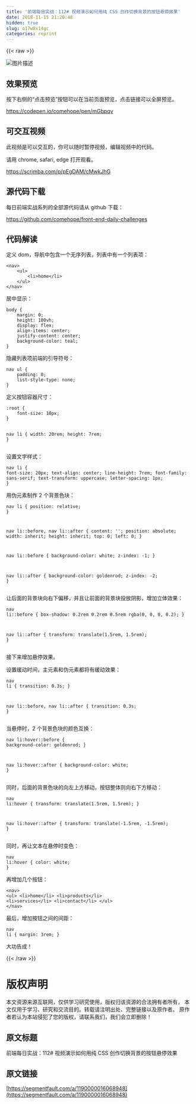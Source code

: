 ```yaml
---
title: '前端每日实战：112# 视频演示如何用纯 CSS 创作切换背景的按钮悬停效果' 
date: 2018-11-15 21:20:48
hidden: true
slug: o17w8x14gc
categories: reprint
---
```


{{< raw >}}
<p><span class="img-wrap"><img data-src="/img/bVbfAqJ?w=400&amp;h=301" src="https://static.alili.tech/img/bVbfAqJ?w=400&amp;h=301" alt="&#x56FE;&#x7247;&#x63CF;&#x8FF0;" title="&#x56FE;&#x7247;&#x63CF;&#x8FF0;"></span></p><h2>&#x6548;&#x679C;&#x9884;&#x89C8;</h2><p>&#x6309;&#x4E0B;&#x53F3;&#x4FA7;&#x7684;&#x201C;&#x70B9;&#x51FB;&#x9884;&#x89C8;&#x201D;&#x6309;&#x94AE;&#x53EF;&#x4EE5;&#x5728;&#x5F53;&#x524D;&#x9875;&#x9762;&#x9884;&#x89C8;&#xFF0C;&#x70B9;&#x51FB;&#x94FE;&#x63A5;&#x53EF;&#x4EE5;&#x5168;&#x5C4F;&#x9884;&#x89C8;&#x3002;</p><p><a href="https://codepen.io/comehope/pen/mGbpqv" rel="nofollow noreferrer">https://codepen.io/comehope/pen/mGbpqv</a></p><h2>&#x53EF;&#x4EA4;&#x4E92;&#x89C6;&#x9891;</h2><p>&#x6B64;&#x89C6;&#x9891;&#x662F;&#x53EF;&#x4EE5;&#x4EA4;&#x4E92;&#x7684;&#xFF0C;&#x4F60;&#x53EF;&#x4EE5;&#x968F;&#x65F6;&#x6682;&#x505C;&#x89C6;&#x9891;&#xFF0C;&#x7F16;&#x8F91;&#x89C6;&#x9891;&#x4E2D;&#x7684;&#x4EE3;&#x7801;&#x3002;</p><p>&#x8BF7;&#x7528; chrome, safari, edge &#x6253;&#x5F00;&#x89C2;&#x770B;&#x3002;</p><p><a href="https://scrimba.com/p/pEgDAM/cMwkJhG" rel="nofollow noreferrer">https://scrimba.com/p/pEgDAM/cMwkJhG</a></p><h2>&#x6E90;&#x4EE3;&#x7801;&#x4E0B;&#x8F7D;</h2><p>&#x6BCF;&#x65E5;&#x524D;&#x7AEF;&#x5B9E;&#x6218;&#x7CFB;&#x5217;&#x7684;&#x5168;&#x90E8;&#x6E90;&#x4EE3;&#x7801;&#x8BF7;&#x4ECE; github &#x4E0B;&#x8F7D;&#xFF1A;</p><p><a href="https://github.com/comehope/front-end-daily-challenges" rel="nofollow noreferrer">https://github.com/comehope/front-end-daily-challenges</a></p><h2>&#x4EE3;&#x7801;&#x89E3;&#x8BFB;</h2><p>&#x5B9A;&#x4E49; dom&#xFF0C;&#x5BFC;&#x822A;&#x4E2D;&#x5305;&#x542B;&#x4E00;&#x4E2A;&#x65E0;&#x5E8F;&#x5217;&#x8868;&#xFF0C;&#x5217;&#x8868;&#x4E2D;&#x6709;&#x4E00;&#x4E2A;&#x5217;&#x8868;&#x9879;&#xFF1A;</p><pre><code class="html">&lt;nav&gt;
    &lt;ul&gt;
        &lt;li&gt;home&lt;/li&gt;
    &lt;/ul&gt;
&lt;/nav&gt;</code></pre><p>&#x5C45;&#x4E2D;&#x663E;&#x793A;&#xFF1A;</p><pre><code class="css">body {
    margin: 0;
    height: 100vh;
    display: flex;
    align-items: center;
    justify-content: center;
    background-color: teal;
}</code></pre><p>&#x9690;&#x85CF;&#x5217;&#x8868;&#x9879;&#x524D;&#x7AEF;&#x7684;&#x5F15;&#x5BFC;&#x7B26;&#x53F7;&#xFF1A;</p><pre><code class="css">nav ul {
    padding: 0;
    list-style-type: none;
}</code></pre><p>&#x5B9A;&#x4E49;&#x6309;&#x94AE;&#x5BB9;&#x5668;&#x5C3A;&#x5BF8;&#xFF1A;</p><pre><code class="css">:root {
    font-size: 10px;
}

nav li {
    width: 20rem;
    height: 7rem;
}</code></pre><p>&#x8BBE;&#x7F6E;&#x6587;&#x5B57;&#x6837;&#x5F0F;&#xFF1A;</p><pre><code class="css">nav li {
    font-size: 20px;
    text-align: center;
    line-height: 7rem;
    font-family: sans-serif;
    text-transform: uppercase;
    letter-spacing: 1px;
}</code></pre><p>&#x7528;&#x4F2A;&#x5143;&#x7D20;&#x5236;&#x4F5C; 2 &#x4E2A;&#x80CC;&#x666F;&#x8272;&#x5757;&#xFF1A;</p><pre><code class="css">nav li {
    position: relative;
}

nav li::before,
nav li::after {
    content: &apos;&apos;;
    position: absolute;
    width: inherit;
    height: inherit;
    top: 0;
    left: 0;
}

nav li::before {
    background-color: white;
    z-index: -1;
}

nav li::after {
    background-color: goldenrod;
    z-index: -2;
}</code></pre><p>&#x8BA9;&#x540E;&#x9762;&#x7684;&#x80CC;&#x666F;&#x5757;&#x5411;&#x53F3;&#x4E0B;&#x504F;&#x79FB;&#xFF0C;&#x5E76;&#x4E14;&#x8BA9;&#x524D;&#x9762;&#x7684;&#x80CC;&#x666F;&#x5757;&#x6295;&#x653E;&#x9634;&#x5F71;&#xFF0C;&#x589E;&#x52A0;&#x7ACB;&#x4F53;&#x6548;&#x679C;&#xFF1A;</p><pre><code class="css">nav li::before {
    box-shadow: 0.2rem 0.2rem 0.5rem rgba(0, 0, 0, 0.2);
}

nav li::after {
    transform: translate(1.5rem, 1.5rem);
}</code></pre><p>&#x63A5;&#x4E0B;&#x6765;&#x589E;&#x52A0;&#x60AC;&#x505C;&#x6548;&#x679C;&#x3002;</p><p>&#x8BBE;&#x7F6E;&#x7F13;&#x52A8;&#x65F6;&#x95F4;&#xFF0C;&#x4E3B;&#x5143;&#x7D20;&#x548C;&#x4F2A;&#x5143;&#x7D20;&#x90FD;&#x5C06;&#x6709;&#x7F13;&#x52A8;&#x6548;&#x679C;&#xFF1A;</p><pre><code class="css">nav li {
    transition: 0.3s;
}

nav li::before,
nav li::after {
    transition: 0.3s;
}</code></pre><p>&#x5F53;&#x60AC;&#x505C;&#x65F6;&#xFF0C;2 &#x4E2A;&#x80CC;&#x666F;&#x8272;&#x5757;&#x7684;&#x989C;&#x8272;&#x4E92;&#x6362;&#xFF1A;</p><pre><code class="css">nav li:hover::before {
    background-color: goldenrod;
}

nav li:hover::after {
    background-color: white;
}</code></pre><p>&#x540C;&#x65F6;&#xFF0C;&#x540E;&#x9762;&#x7684;&#x80CC;&#x666F;&#x8272;&#x5757;&#x7684;&#x5411;&#x5DE6;&#x4E0A;&#x65B9;&#x79FB;&#x52A8;&#xFF0C;&#x6309;&#x94AE;&#x6574;&#x4F53;&#x5219;&#x5411;&#x53F3;&#x4E0B;&#x65B9;&#x79FB;&#x52A8;&#xFF1A;</p><pre><code class="css">nav li:hover {
    transform: translate(1.5rem, 1.5rem);
}

nav li:hover::after {
    transform: translate(-1.5rem, -1.5rem);
}</code></pre><p>&#x540C;&#x65F6;&#xFF0C;&#x518D;&#x8BA9;&#x6587;&#x672C;&#x5728;&#x60AC;&#x505C;&#x65F6;&#x53D8;&#x8272;&#xFF1A;</p><pre><code class="css">nav li:hover {
    color: white;
}</code></pre><p>&#x518D;&#x589E;&#x52A0;&#x51E0;&#x4E2A;&#x6309;&#x94AE;&#xFF1A;</p><pre><code class="html">&lt;nav&gt;
    &lt;ul&gt;
        &lt;li&gt;home&lt;/li&gt;
        &lt;li&gt;products&lt;/li&gt;
        &lt;li&gt;services&lt;/li&gt;
        &lt;li&gt;contact&lt;/li&gt;
    &lt;/ul&gt;
&lt;/nav&gt;</code></pre><p>&#x6700;&#x540E;&#xFF0C;&#x589E;&#x52A0;&#x6309;&#x94AE;&#x4E4B;&#x95F4;&#x7684;&#x95F4;&#x8DDD;&#xFF1A;</p><pre><code class="css">nav li {
    margin: 3rem;
}</code></pre><p>&#x5927;&#x529F;&#x544A;&#x6210;&#xFF01;</p>
{{< /raw >}}

# 版权声明
本文资源来源互联网，仅供学习研究使用，版权归该资源的合法拥有者所有，
本文仅用于学习、研究和交流目的。转载请注明出处、完整链接以及原作者。
原作者若认为本站侵犯了您的版权，请联系我们，我们会立即删除！

## 原文标题
前端每日实战：112# 视频演示如何用纯 CSS 创作切换背景的按钮悬停效果

## 原文链接
[https://segmentfault.com/a/1190000016068948](https://segmentfault.com/a/1190000016068948)


